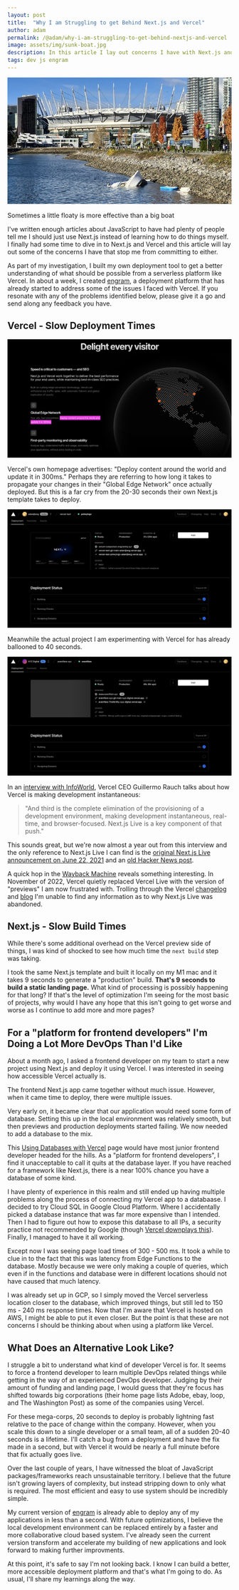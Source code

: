 ```yaml
---
layout: post
title:  "Why I am Struggling to get Behind Next.js and Vercel"
author: adam
permalink: /@adam/why-i-am-struggling-to-get-behind-nextjs-and-vercel
image: assets/img/sunk-boat.jpg
description: In this article I lay out concerns I have with Next.js and Vercel that stop me from committing to either
tags: dev js engram
---
```


![](/assets/img/sunk-boat.jpg)

<figcaption>Sometimes a little floaty is more effective than a big boat</figcaption>

I've written enough articles about JavaScript to have had plenty of people tell me I should just use Next.js instead of learning how to do things myself.  I finally had some time to dive in to Next.js and Vercel and this article will lay out some of the concerns I have that stop me from committing to either.  

As part of my investigation, I built my own deployment tool to get a better understanding of what should be possible from a serverless platform like Vercel. In about a week, I created [engram](https://engramhq.xyz/), a deployment platform that has already started to address some of the issues I faced with Vercel.  If you resonate with any of the problems identified below, please give it a go and send along any feedback you have.

## Vercel - Slow Deployment Times

![](/assets/img/vercel-deploy-300-ms.png)

Vercel's own homepage advertises: "Deploy content around the world and update it in 300ms." Perhaps they are referring to how long it takes to propagate your changes in their "Global Edge Network" once actually deployed.  But this is a far cry from the 20-30 seconds their own Next.js template takes to deploy.

![](/assets/img/vercel-slow-deploy.png)

Meanwhile the actual project I am experimenting with Vercel for has already ballooned to 40 seconds.

![](/assets/img/vercel-eventfare-deploy.png)

In an [interview with InfoWorld](https://www.infoworld.com/article/3653262/vercel-ceo-deployment-should-be-instantaneous.html), Vercel CEO Guillermo Rauch talks about how Vercel is making development instantaneous:

> "And third is the complete elimination of the provisioning of a development environment, making development instantaneous, real-time, and browser-focused. Next.js Live is a key component of that push."

This sounds great, but we're now almost a year out from this interview and the only reference to Next.js Live I can find is the [original Next.js Live announcement on June 22, 2021](https://vercel.com/blog/nextjs-special-event-recap) and an [old Hacker News post](https://news.ycombinator.com/item?id=27517440).  

A quick hop in the [Wayback Machine](https://web.archive.org/web/20220801000000*/https://vercel.com/live) reveals something interesting.  In November of 2022, Vercel quietly replaced Vercel Live with the version of "previews" I am now frustrated with.  Trolling through the Vercel [changelog](https://vercel.com/changelog) and [blog](https://vercel.com/blog) I'm unable to find any information as to why Next.js Live was abandoned.

## Next.js - Slow Build Times

While there's some additional overhead on the Vercel preview side of things, I was kind of shocked to see how much time the `next build` step was taking.

I took the same Next.js template and built it locally on my M1 mac and it takes 9 seconds to generate a "production" build.  **That's 9 seconds to build a static landing page.** What kind of processing is possibly happening for that long?  If that's the level of optimization I'm seeing for the most basic of projects, why would I have any hope that this isn't going to get worse and worse as I continue to add more and more pages?

## For a "platform for frontend developers" I'm Doing a Lot More DevOps Than I'd Like

About a month ago, I asked a frontend developer on my team to start a new project using Next.js and deploy it using Vercel.  I was interested in seeing how accessible Vercel actually is.

The frontend Next.js app came together without much issue.  However, when it came time to deploy, there were multiple issues.

Very early on, it became clear that our application would need some form of database.  Setting this up in the local environment was relatively smooth, but then previews and production deployments started failing.  We now needed to add a database to the mix.

This [Using Databases with Vercel](https://vercel.com/guides/using-databases-with-vercel) page would have most junior frontend developer headed for the hills.  As a "platform for frontend developers", I find it unacceptable to call it quits at the database layer.  If you have reached for a framework like Next.js, there is a near 100% chance you have a database of some kind.

I have plenty of experience in this realm and still ended up having multiple problems along the process of connecting my Vercel app to a databaase.  I decided to try Cloud SQL in Google Cloud Platform.  Where I accidentally picked a database instance that was far more expensive than I intended.  Then I had to figure out how to expose this database to all IPs, a security practice not recommended by Google (though [Vercel downplays this](https://vercel.com/guides/how-to-allowlist-deployment-ip-address)).  Finally, I managed to have it all working.

Except now I was seeing page load times of 300 - 500 ms.  It took a while to clue in to the fact that this was latency from Edge Functions to the database.  Mostly because we were only making a couple of queries, which even if in the functions and database were in different locations should not have caused that much latency.

I was already set up in GCP, so I simply moved the Vercel serverless location closer to the database, which improved things, but still led to 150 ms - 240 ms response times.  Now that I'm aware that Vercel is hosted on AWS, I might be able to put it even closer.  But the point is that these are not concerns I should be thinking about when using a platform like Vercel.

## What Does an Alternative Look Like?

I struggle a bit to understand what kind of developer Vercel is for.  It seems to force a frontend developer to learn multiple DevOps related things while getting in the way of an experienced DevOps developer.  Judging by their amount of funding and landing page, I would guess that they're focus has shifted towards big corporations (their home page lists Adobe, ebay, loop, and The Washington Post) as some of the companies using Vercel.

For these mega-corps, 20 seconds to deploy is probably lightning fast relative to the pace of change within the company.  However, when you scale this down to a single developer or a small team, all of a sudden 20-40 seconds is a lifetime.  I'll catch a bug from a deployment and have the fix made in a second, but with Vercel it would be nearly a full minute before that fix actually goes live.

Over the last couple of years, I have witnessed the bloat of JavaScript packages/frameworks reach unsustainable territory.  I believe that the future isn't growing layers of complexity, but instead stripping down to only what is required.  The most efficient and easy to use system should be incredibly simple.

My current version of [engram](https://engramhq.xyz/) is already able to deploy any of my applications in less than a second.  With future optimizations, I believe the local development environment can be replaced entirely by a faster and more collaborative cloud based system.  I've already seen the current version transform and accelerate my building of new applications and look forward to making further improvments.

At this point, it's safe to say I'm not looking back.  I know I can build a better, more accessible deployment platform and that's what I'm going to do.  As usual, I'll share my learnings along the way.